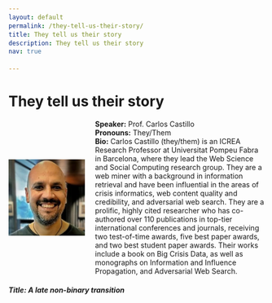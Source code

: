 ```yaml
---
layout: default
permalink: /they-tell-us-their-story/
title: They tell us their story
description: They tell us their story
nav: true

---
```


<h1><b>They tell us their story</b></h1>

<div style="display: flex; align-items: center;">
  <!-- Image on the left -->
  <img src="/assets/img/Carlos-Castillo.jpg" alt="Description" style="width: 150px; margin-right: 20px;">

  <!-- Text on the right -->
  <div>
    <b>Speaker:</b> Prof. Carlos Castillo<br>
    <b>Pronouns:</b> They/Them <br>
    <b>Bio:</b>  Carlos Castillo (they/them) is an ICREA Research Professor at Universitat Pompeu Fabra in Barcelona, where they lead the Web Science and Social Computing research group. They are a web miner with a background in information retrieval and have been influential in the areas of crisis informatics, web content quality and credibility, and adversarial web search. They are a prolific, highly cited researcher who has co-authored over 110 publications in top-tier international conferences and journals, receiving two test-of-time awards, five best paper awards, and two best student paper awards. Their works include a book on Big Crisis Data, as well as monographs on Information and Influence Propagation, and Adversarial Web Search.
  </div>
</div>
<h5><b>Title:</b> A late non-binary transition</h5>